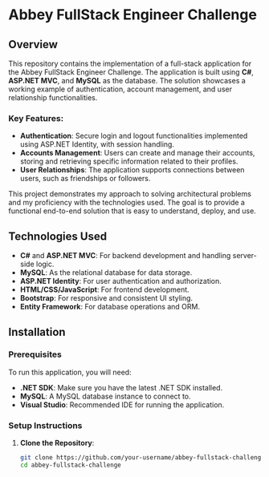 # Abbey FullStack Engineer Challenge

## Overview

This repository contains the implementation of a full-stack application for the Abbey FullStack Engineer Challenge. The application is built using **C#**, **ASP.NET MVC**, and **MySQL** as the database. The solution showcases a working example of authentication, account management, and user relationship functionalities.

### Key Features:
- **Authentication**: Secure login and logout functionalities implemented using ASP.NET Identity, with session handling.
- **Accounts Management**: Users can create and manage their accounts, storing and retrieving specific information related to their profiles.
- **User Relationships**: The application supports connections between users, such as friendships or followers.

This project demonstrates my approach to solving architectural problems and my proficiency with the technologies used. The goal is to provide a functional end-to-end solution that is easy to understand, deploy, and use.

## Technologies Used

- **C#** and **ASP.NET MVC**: For backend development and handling server-side logic.
- **MySQL**: As the relational database for data storage.
- **ASP.NET Identity**: For user authentication and authorization.
- **HTML/CSS/JavaScript**: For frontend development.
- **Bootstrap**: For responsive and consistent UI styling.
- **Entity Framework**: For database operations and ORM.

## Installation

### Prerequisites

To run this application, you will need:

- **.NET SDK**: Make sure you have the latest .NET SDK installed.
- **MySQL**: A MySQL database instance to connect to.
- **Visual Studio**: Recommended IDE for running the application.

### Setup Instructions

1. **Clone the Repository**:
   ```bash
   git clone https://github.com/your-username/abbey-fullstack-challenge.git
   cd abbey-fullstack-challenge
